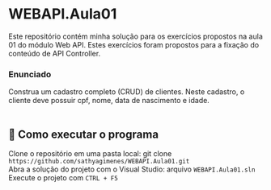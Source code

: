 # WEBAPI.Aula01

Este repositório contém minha solução para os exercícios propostos na aula 01 do módulo Web API. Estes exercícios foram propostos para a fixação do conteúdo de API Controller. <br/>

### Enunciado <br/>
Construa um cadastro completo (CRUD) de clientes. Neste cadastro, o cliente deve possuir cpf, nome, data de nascimento e idade.
<br/>
<br/>

## :hammer: Como executar o programa
Clone o repositório em uma pasta local: git clone `https://github.com/sathyagimenes/WEBAPI.Aula01.git` <br/>
Abra a solução do projeto com o Visual Studio: arquivo `WEBAPI.Aula01.sln` <br/>
Execute o projeto com `CTRL + F5`
